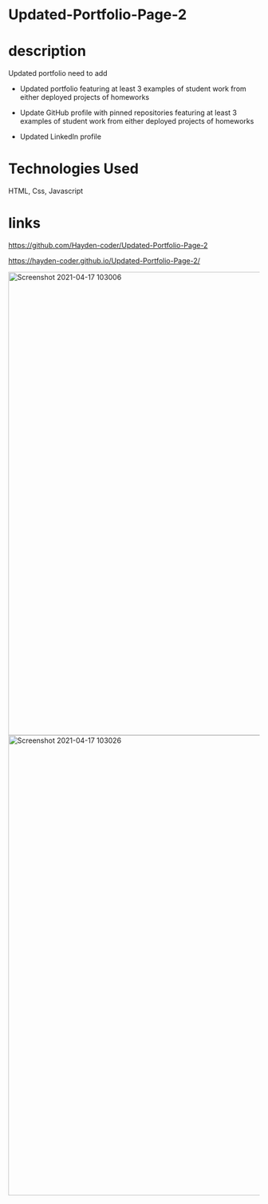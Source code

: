# Updated-Portfolio-Page-2

# description
Updated portfolio need to add 

* Updated portfolio featuring at least 3 examples of student work from either deployed projects of homeworks

* Update GitHub profile with pinned repositories featuring at least 3 examples of student work from either deployed projects of homeworks

* Updated LinkedIn profile

# Technologies Used
HTML, Css, Javascript

# links

https://github.com/Hayden-coder/Updated-Portfolio-Page-2

https://hayden-coder.github.io/Updated-Portfolio-Page-2/

<img width="929" alt="Screenshot 2021-04-17 103006" src="https://user-images.githubusercontent.com/74078719/115155130-5c76d500-a033-11eb-8a2b-e51f86b0c0b5.png">



<img width="923" alt="Screenshot 2021-04-17 103026" src="https://user-images.githubusercontent.com/74078719/115155164-7dd7c100-a033-11eb-8cbf-3a9e1f707f22.png">
